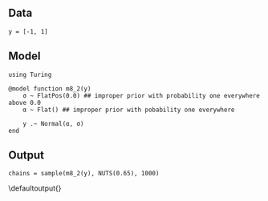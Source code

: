 <!--This file was generated, do not modify it.-->
## Data

```julia:ex1
y = [-1, 1]
```

## Model

```julia:ex2
using Turing

@model function m8_2(y)
    σ ~ FlatPos(0.0) ## improper prior with probability one everywhere above 0.0
    α ~ Flat() ## improper prior with pobability one everywhere

    y .~ Normal(α, σ)
end
```

## Output

```julia:ex3
chains = sample(m8_2(y), NUTS(0.65), 1000)
```

\defaultoutput{}

